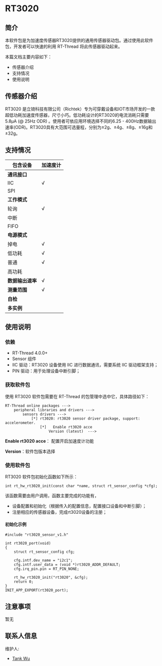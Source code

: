 # RT3020

## 简介

本软件包是为加速度传感器RT3020提供的通用传感器驱动包。通过使用此软件包，开发者可以快速的利用 RT-Thread 将此传感器驱动起来。

本篇文档主要内容如下：

- 传感器介绍
- 支持情况
- 使用说明

## 传感器介绍

RT3020 是立锜科技有限公司（Richtek）专为可穿戴设备和IOT市场开发的一款超低功耗加速度传感器，尺寸小巧。低功耗设计的RT3020的电流消耗只需要5.8μA (@ 25Hz ODR) 。使用者可依应用环境选择不同的6.25 - 400Hz数据输出速率(ODR)。RT3020具有大范围可选量程，分别为±2g、±4g、±8g、±16g和±32g。

## 支持情况

| 包含设备         | 加速度计 |
| ---------------- | -------- |
| **通讯接口**     |          |
| IIC              | √        |
| SPI              |          |
| **工作模式**     |          |
| 轮询             | √        |
| 中断             |          |
| FIFO             |          |
| **电源模式**     |          |
| 掉电             | √        |
| 低功耗           | √        |
| 普通             | √        |
| 高功耗           |          |
| **数据输出速率** | √        |
| **测量范围**     | √        |
| **自检**         |          |
| **多实例**       |          |

## 使用说明

### 依赖

- RT-Thread 4.0.0+
- Sensor 组件
- IIC 驱动：RT3020 设备使用 IIC 进行数据通讯，需要系统 IIC 驱动框架支持；
- PIN 驱动：用于处理设备中断引脚；

### 获取软件包

使用 RT3020 软件包需要在 RT-Thread 的包管理中选中它，具体路径如下：

```
RT-Thread online packages --->
    peripheral libraries and drivers --->
        sensors drivers --->
            [*] rt3020: rt3020 sensor driver package, support: accelerometer.
                [*]   Enable rt3020 acce
                    Version (latest)  --->
```

**Enable rt3020 acce**： 配置开启加速度计功能

**Version**：软件包版本选择

### 使用软件包

RT3020 软件包初始化函数如下所示：

```
int rt_hw_rt3020_init(const char *name, struct rt_sensor_config *cfg);
```

该函数需要由用户调用，函数主要完成的功能有，

- 设备配置和初始化（根据传入的配置信息，配置接口设备和中断引脚）；
- 注册相应的传感器设备，完成rt3020设备的注册；

#### 初始化示例

```
#include "rt3020_sensor_v1.h"

int rt3020_port(void)
{
    struct rt_sensor_config cfg;
    
    cfg.intf.dev_name = "i2c1";
    cfg.intf.user_data = (void *)rt3020_ADDR_DEFAULT;
    cfg.irq_pin.pin = RT_PIN_NONE;

    rt_hw_rt3020_init("rt3020", &cfg);
    return 0;
}
INIT_APP_EXPORT(rt3020_port);
```

## 注意事项

暂无

## 联系人信息

维护人:

- [Tank Wu](https://github.com/hidtankwu) 
